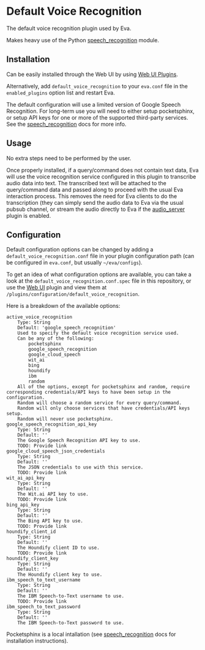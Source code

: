 Default Voice Recognition
=========================

The default voice recognition plugin used by Eva.

Makes heavy use of the Python [speech_recognition](https://github.com/Uberi/speech_recognition) module.

## Installation

Can be easily installed through the Web UI by using [Web UI Plugins](https://github.com/edouardpoitras/eva-web-ui-plugins).

Alternatively, add `default_voice_recognition` to your `eva.conf` file in the `enabled_plugins` option list and restart Eva.

The default configuration will use a limited version of Google Speech Recognition.
For long-term use you will need to either setup pocketsphinx, or setup API keys for one or more of the supported third-party services.
See the [speech_recognition](https://github.com/Uberi/speech_recognition) docs for more info.

## Usage

No extra steps need to be performed by the user.

Once properly installed, if a query/command does not contain text data, Eva will use the voice recognition service configured in this plugin to transcribe audio data into text.
The transcribed text will be attached to the query/command data and passed along to proceed with the usual Eva interaction process.
This removes the need for Eva clients to do the transcription (they can simply send the audio data to Eva via the usual pubsub channel, or stream the audio directly to Eva if the [audio_server](https://github.com/edouardpoitras/eva-audio-server) plugin is enabled.

## Configuration

Default configuration options can be changed by adding a `default_voice_recognition.conf` file in your plugin configuration path (can be configured in `eva.conf`, but usually `~/eva/configs`).

To get an idea of what configuration options are available, you can take a look at the `default_voice_recognition.conf.spec` file in this repository, or use the [Web UI](https://github.com/edouardpoitras/eva-web-ui) plugin and view them at `/plugins/configuration/default_voice_recognition`.

Here is a breakdown of the available options:

    active_voice_recognition
        Type: String
        Default: 'google_speech_recognition'
        Used to specify the default voice recognition service used.
        Can be any of the following:
            pocketsphinx
            google_speech_recognition
            google_cloud_speech
            wit_ai
            bing
            houndify
            ibm
            random
        All of the options, except for pocketsphinx and random, require corresponding credentials/API keys to have been setup in the configuration.
        Random will choose a random service for every query/command.
        Random will only choose services that have credentials/API keys setup.
        Random will never use pocketsphinx.
    google_speech_recognition_api_key
        Type: String
        Default: ''
        The Google Speech Recognition API key to use.
        TODO: Provide link
    google_cloud_speech_json_credentials
        Type: String
        Default: ''
        The JSON credentials to use with this service.
        TODO: Provide link
    wit_ai_api_key
        Type: String
        Default: ''
        The Wit.ai API key to use.
        TODO: Provide link
    bing_api_key
        Type: String
        Default: ''
        The Bing API key to use.
        TODO: Provide link
    houndify_client_id
        Type: String
        Default: ''
        The Houndify client ID to use.
        TODO: Provide link
    houndify_client_key
        Type: String
        Default: ''
        The Houndify client key to use.
    ibm_speech_to_text_username
        Type: String
        Default: ''
        The IBM Speech-to-Text username to use.
        TODO: Provide link
    ibm_speech_to_text_password
        Type: String
        Default: ''
        The IBM Speech-to-Text password to use.

Pocketsphinx is a local intallation (see [speech_recognition](https://github.com/Uberi/speech_recognition) docs for installation instructions).
